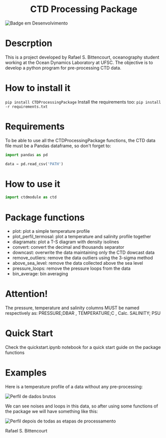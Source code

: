 <h1 align="center"> CTD Processing Package</h1>

![Badge em Desenvolvimento](http://img.shields.io/static/v1?label=Versão&message=V.1.7.11&color=GREEN&style=for-the-badge)

# Descrption
This is a project developed by Rafael S. Bittencourt, oceanography student working at the Ocean Dynamics Laboratory at UFSC.
The objective is to develop a python program for pre-processing CTD data.

# How to install it
```pip install CTDProcessingPackage```
Install the requirements too:
```pip install -r requirements.txt```

# Requirements
To be able to use all the CTDProcessingPackage functions, the CTD data file must be a Pandas dataframe, so don't forget to: 
```Python
import pandas as pd

data = pd.read_csv('PATH')
```

# How to use it
```Python
import ctdmodule as ctd
```
# Package functions
- plot: plot a simple temperature profile
- plot_perfil_termosal: plot a temperature and salinity profile together
- diagramats: plot a T-S diagram with density isolines
- convert: convert the decimal and thousands separator
- downcast: overwrite the data maintaining only the CTD dowcast data
- remove_outliers: remove the data outliers using the 3-sigma method
- above_sea_level: remove the data collected above the sea level
- pressure_loops: remove the pressure loops from the data
- bin_average: bin averaging

# Attention!
The pressure, temperature and salinity columns MUST be named respectively as: PRESSURE;DBAR , TEMPERATURE;C , Calc. SALINITY; PSU 

# Quick Start
Check the quickstart.ipynb notebook for a quick start guide on the package functions

# Examples
Here is a temperature profile of a data without any pre-processing:

![Perfil de dados brutos](https://github.com/faelvulgo/CTDprocessing/blob/master/perfis/Perfil_bruto.png)

We can see noises and loops in this data, so after using some functions of the package we will have something like this:

![Perfil depois de todas as etapas de processamento](https://github.com/faelvulgo/CTDprocessing/blob/master/perfis/Perfil_binado.png)

Rafael S. Bittencourt
